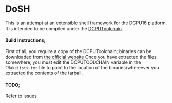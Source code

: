 DoSH
====

This is an attempt at an extensible shell framework for the DCPU16 platform.
It is intended to be compiled under the [DCPUToolchain](http://github.com/DCPUTeam/DCPUToolchain).


#### Build Instructions;
First of all, you require a copy of the DCPUToolchain; binaries can be downloaded from [the official website](http://DCPUToolcha.in)
Once you have extracted the files somewhere, you must edit the DCPUTOOLCHAIN variable in the ```CMakeLists.txt``` <!--- it might be worth writing a config script to set this automatically XP---> file to point to the location of the binaries/whereever you extracted the contents of the tarball.



#### TODO;
Refer to issues
